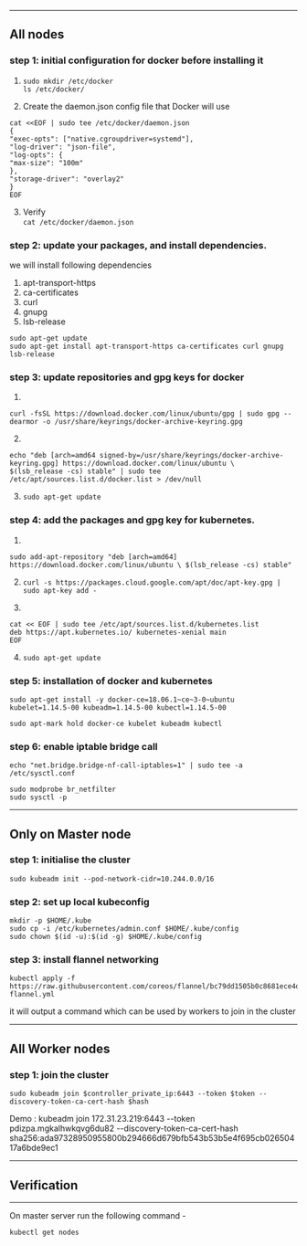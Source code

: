 ----------------------------------------------------------------------------
All nodes
----------------------------------------------------------------------------

### step 1: initial configuration for docker before installing it
1. `
sudo mkdir /etc/docker
`  
`
ls /etc/docker/
`  

2. Create the daemon.json config file that Docker will use  
```
cat <<EOF | sudo tee /etc/docker/daemon.json
{
"exec-opts": ["native.cgroupdriver=systemd"],
"log-driver": "json-file",
"log-opts": {
"max-size": "100m"
},
"storage-driver": "overlay2"
}
EOF
```  

3. Verify  
`
cat /etc/docker/daemon.json
`  

### step 2: update your packages, and install dependencies.

we will install following dependencies

1. apt-transport-https
2. ca-certificates
3. curl 
4. gnupg
4. lsb-release

`sudo apt-get update`  
`sudo apt-get install apt-transport-https ca-certificates curl gnupg lsb-release`  


### step 3: update repositories and gpg keys for docker

1. 
``` 
curl -fsSL https://download.docker.com/linux/ubuntu/gpg | sudo gpg --dearmor -o /usr/share/keyrings/docker-archive-keyring.gpg
```    

2. 
```
echo "deb [arch=amd64 signed-by=/usr/share/keyrings/docker-archive-keyring.gpg] https://download.docker.com/linux/ubuntu \
$(lsb_release -cs) stable" | sudo tee /etc/apt/sources.list.d/docker.list > /dev/null 
```    

3. `sudo apt-get update`  

### step 4: add the packages and gpg key for kubernetes.
1. 
```
sudo add-apt-repository "deb [arch=amd64] https://download.docker.com/linux/ubuntu \ $(lsb_release -cs) stable"
```
2. `curl -s https://packages.cloud.google.com/apt/doc/apt-key.gpg | sudo apt-key add -`

3. 
```
cat << EOF | sudo tee /etc/apt/sources.list.d/kubernetes.list 
deb https://apt.kubernetes.io/ kubernetes-xenial main 
EOF
```
4. `sudo apt-get update`  

### step 5: installation of docker and kubernetes

```
sudo apt-get install -y docker-ce=18.06.1~ce~3-0~ubuntu kubelet=1.14.5-00 kubeadm=1.14.5-00 kubectl=1.14.5-00
```

`sudo apt-mark hold docker-ce kubelet kubeadm kubectl`  

### step 6: enable iptable bridge call

```
echo "net.bridge.bridge-nf-call-iptables=1" | sudo tee -a /etc/sysctl.conf
```  

`sudo modprobe br_netfilter`  
`sudo sysctl -p`  

----------------------------------------------------------------------------
Only on Master node
----------------------------------------------------------------------------

### step 1: initialise the cluster

`sudo kubeadm init --pod-network-cidr=10.244.0.0/16`  


### step 2: set up local kubeconfig

`mkdir -p $HOME/.kube`  
`sudo cp -i /etc/kubernetes/admin.conf $HOME/.kube/config`  
`sudo chown $(id -u):$(id -g) $HOME/.kube/config`  

### step 3: install flannel networking

```
kubectl apply -f https://raw.githubusercontent.com/coreos/flannel/bc79dd1505b0c8681ece4de4c0d86c5cd2643275/Documentation/kube-flannel.yml
```  

it will output a command which can be used by workers to join in the cluster

----------------------------------------------------------------------------
All Worker nodes
----------------------------------------------------------------------------
 ### step 1: join the cluster

 ```
sudo kubeadm join $controller_private_ip:6443 --token $token --discovery-token-ca-cert-hash $hash
 ```

Demo : kubeadm join 172.31.23.219:6443 --token pdizpa.mgkalhwkqvg6du82 --discovery-token-ca-cert-hash sha256:ada97328950955800b294666d679bfb543b53b5e4f695cb02650417a6bde9ec1

----------------------------------------------------------------------------
## Verification
----------------------------------------------------------------------------
On master server run the following command -

```kubectl get nodes```

